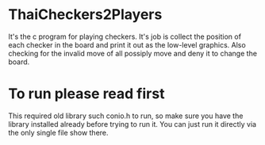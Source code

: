 # ThaiCheckers2Players
It's the c program for playing checkers. It's job is collect the position of each checker in the board and print it out as the low-level graphics.
Also checking for the invalid move of all possiply move and deny it to change the board.

# To run please read first
This required old library such conio.h to run, so make sure you have the library installed already before trying to run it.
You can just run it directly via the only single file show there.
